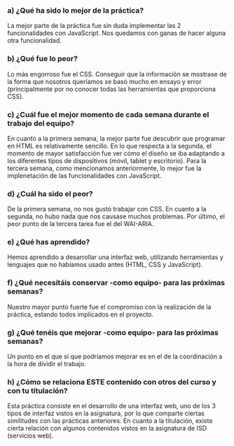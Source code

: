 ### a) ¿Qué ha sido lo mejor de la práctica?
La mejor parte de la práctica fue sin duda implementar las 2 funcionalidades con JavaScript. Nos quedamos con ganas de hacer alguna otra funcionalidad.

### b) ¿Qué fue lo peor?
Lo más engorroso fue el CSS. Conseguir que la información se mostrase de la forma que nosotros queríamos se basó mucho en ensayo y error (principalmente por no conocer todas las herramientas que proporciona CSS).

### c) ¿Cuál fue el mejor momento de cada semana durante el trabajo del equipo?
En cuanto a la primera semana, la mejor parte fue descubrir que programar en HTML es relativamente sencillo.
En lo que respecta a la segunda, el momento de mayor satisfacción fue ver cómo el diseño se iba adaptando a los diferentes tipos de dispositivos (móvil, tablet y escritorio).
Para la tercera semana, como mencionamos anteriormente, lo mejor fue la implenetación de las funcionalidades con JavaScript.

### d) ¿Cuál ha sido el peor?
De la primera semana, no nos gustó trabajar con CSS.
En cuanto a la segunda, no hubo nada que nos causase muchos problemas.
Por último, el peor punto de la tercera tarea fue el del WAI-ARIA.

### e) ¿Qué has aprendido?
Hemos aprendido a desarrollar una interfaz web, utilizando herramientas y lenguajes que no habíamos usado antes (HTML, CSS y JavaScript).

### f) ¿Qué necesitáis conservar -como equipo- para las próximas semanas?
Nuestro mayor punto fuerte fue el compromiso con la realización de la práctica, estando todos implicados en el proyecto.

### g) ¿Qué tenéis que mejorar -como equipo- para las próximas semanas?
Un punto en el que sí que podríamos mejorar es en el de la coordinación a la hora de dividir el trabajo.

### h) ¿Cómo se relaciona ESTE contenido con otros del curso y con tu titulación?
Esta práctica consiste en el desarrollo de una interfaz web, uno de los 3 tipos de interfaz vistos en la asignatura, por lo que comparte ciertas similitudes con las prácticas anteriores.
En cuanto a la titulación, existe cierta relación con algunos contenidos vistos en la asignatura de ISD (servicios web).
